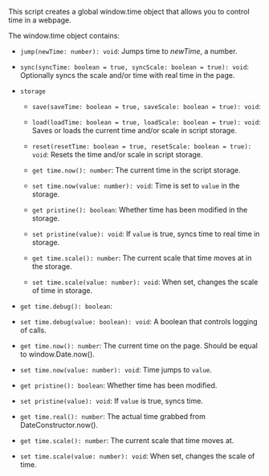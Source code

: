 This script creates a global window.time object that allows you to control time in a webpage.

The window.time object contains:

- `jump(newTime: number): void`:
  Jumps time to *newTime*, a number.

- `sync(syncTime: boolean = true, syncScale: boolean = true): void`:
  Optionally syncs the scale and/or time with real time in the page.

- `storage`
  - `save(saveTime: boolean = true, saveScale: boolean = true): void`:
  - `load(loadTime: boolean = true, loadScale: boolean = true): void`:
    Saves or loads the current time and/or scale in script storage.

  - `reset(resetTime: boolean = true, resetScale: boolean = true): void`:
    Resets the time and/or scale in script storage.

  - `get time.now(): number`:
    The current time in the script storage.
  - `set time.now(value: number): void`:
    Time is set to `value` in the storage.

  - `get pristine(): boolean`:
    Whether time has been modified in the storage.
  - `set pristine(value): void`:
    If `value` is true, syncs time to real time in storage.

  - `get time.scale(): number`:
    The current scale that time moves at in the storage.
  - `set time.scale(value: number): void`:
    When set, changes the scale of time in storage.

- `get time.debug(): boolean`:
- `set time.debug(value: boolean): void`:
  A boolean that controls logging of calls.

- `get time.now(): number`:
  The current time on the page. Should be equal to window.Date.now().
- `set time.now(value: number): void`:
  Time jumps to `value`.

- `get pristine(): boolean`:
  Whether time has been modified.
- `set pristine(value): void`:
  If `value` is true, syncs time.

- `get time.real(): number`:
  The actual time grabbed from DateConstructor.now().

- `get time.scale(): number`:
  The current scale that time moves at.
- `set time.scale(value: number): void`:
  When set, changes the scale of time.

